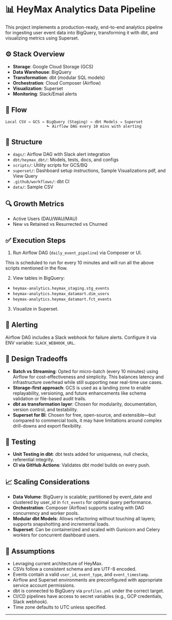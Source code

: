# 📊 HeyMax Analytics Data Pipeline

This project implements a production-ready, end-to-end analytics pipeline for ingesting user event data into BigQuery, transforming it with dbt, and visualizing metrics using Superset.

## ⚙️ Stack Overview

- **Storage**: Google Cloud Storage (GCS)
- **Data Warehouse**: BigQuery
- **Transformation**: dbt (modular SQL models)
- **Orchestration**: Cloud Composer (Airflow)
- **Visualization**: Superset
- **Monitoring**: Slack/Email alerts

## 🚀 Flow

```
Local CSV → GCS → BigQuery (Staging) → dbt Models → Superset
                  ⬑ Airflow DAG every 10 mins with alerting
```

## 📁 Structure

- `dags/`: Airflow DAG with Slack alert integration
- `dbt/heymax_dbt/`: Models, tests, docs, and configs
- `scripts/`: Utility scripts for GCS/BQ
- `superset/`: Dashboard setup instructions, Sample Visualizations pdf, and View Query
- `.github/workflows/`: dbt CI
- `data/`: Sample CSV

## 🔍 Growth Metrics

- Active Users (DAU/WAU/MAU)
- New vs Retained vs Resurrected vs Churned

## ✅ Execution Steps

1. Run Airflow DAG (`daily_event_pipeline`) via Composer or UI.

This is scheduled to run for every 10 minutes and will run all the above scripts mentioned in the flow.


2. View tables in BigQuery:
- `heymax-analytics.heymax_staging.stg_events`
- `heymax-analytics.heymax_datamart.dim_users`
- `heymax-analytics.heymax_datamart.fct_events`

3. Visualize in Superset.

## 🚨 Alerting

Airflow DAG includes a Slack webhook for failure alerts. Configure it via ENV variable: `SLACK_WEBHOOK_URL`.

## 🧠 Design Tradeoffs

- **Batch vs Streaming**: Opted for micro-batch (every 10 minutes) using Airflow for cost-effectiveness and simplicity. This balances latency and infrastructure overhead while still supporting near real-time use cases.
- **Storage-first approach**: GCS is used as a landing zone to enable replayability, versioning, and future enhancements like schema validation or file-based audit trails.
- **dbt as transformation layer**: Chosen for modularity, documentation, version control, and testability.
- **Superset for BI**: Chosen for free, open-source, and extensible—but compared to commercial tools, it may have limitations around complex drill-downs and export flexibility.

## 🧪 Testing

- **Unit Testing in dbt**: dbt tests added for uniqueness, null checks, referential integrity.
- **CI via GitHub Actions**: Validates dbt model builds on every push.

## 📈 Scaling Considerations

- **Data Volume**: BigQuery is scalable; partitioned by event_date and clustered by user_id in `fct_events` for optimal query performance.
- **Orchestration**: Composer (Airflow) supports scaling with DAG concurrency and worker pools.
- **Modular dbt Models**: Allows refactoring without touching all layers; supports snapshotting and incremental loads.
- **Superset**: Can be containerized and scaled with Gunicorn and Celery workers for concurrent dashboard users.

## 📌 Assumptions

- Levraging current architecture of HeyMax.
- CSVs follow a consistent schema and are UTF-8 encoded.
- Events contain a valid `user_id`, `event_type`, and `event_timestamp`.
- Airflow and Superset environments are preconfigured with appropriate service account permissions.
- dbt is connected to BigQuery via `profiles.yml` under the correct target.
- CI/CD pipelines have access to secret variables (e.g., GCP credentials, Slack webhook).
- Time zone defaults to UTC unless specified.
---

